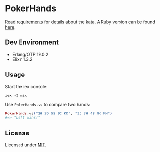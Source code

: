# PokerHands

Read [requirements](REQUIREMENTS.md) for details about the kata. A Ruby version can be found [here](https://github.com/fredwu/kata-poker-hands-ruby).

## Dev Environment

- Erlang/OTP 19.0.2
- Elixir 1.3.2

## Usage

Start the iex console:

```
iex -S mix
```

Use `PokerHands.vs` to compare two hands:

```Elixir
PokerHands.vs("2H 3D 5S 9C KD", "2C 3H 4S 8C KH")
#=> "Left wins!"
```

## License

Licensed under [MIT](http://fredwu.mit-license.org/).
